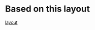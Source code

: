 # Based on this layout

[layout](https://www.figma.com/file/aJIGnv87ot3x4hUMH8hTOA/Desafio-Bootcamp-NextJS-M%C3%B3dulo-1?node-id=0%3A1)

